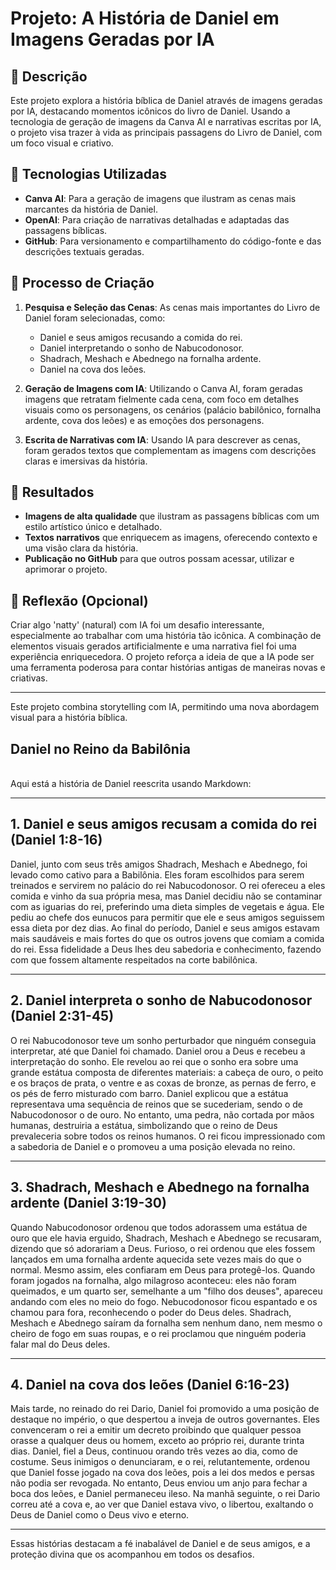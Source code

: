 # **Projeto: A História de Daniel em Imagens Geradas por IA**

## 📒 **Descrição**
Este projeto explora a história bíblica de Daniel através de imagens geradas por IA, destacando momentos icônicos do livro de Daniel. Usando a tecnologia de geração de imagens da Canva AI e narrativas escritas por IA, o projeto visa trazer à vida as principais passagens do Livro de Daniel, com um foco visual e criativo.

## 🤖 **Tecnologias Utilizadas**
- **Canva AI**: Para a geração de imagens que ilustram as cenas mais marcantes da história de Daniel.
- **OpenAI**: Para criação de narrativas detalhadas e adaptadas das passagens bíblicas.
- **GitHub**: Para versionamento e compartilhamento do código-fonte e das descrições textuais geradas.

## 🧐 **Processo de Criação**
1. **Pesquisa e Seleção das Cenas**: As cenas mais importantes do Livro de Daniel foram selecionadas, como:
   - Daniel e seus amigos recusando a comida do rei.
   - Daniel interpretando o sonho de Nabucodonosor.
   - Shadrach, Meshach e Abednego na fornalha ardente.
   - Daniel na cova dos leões.
   
2. **Geração de Imagens com IA**: Utilizando o Canva AI, foram geradas imagens que retratam fielmente cada cena, com foco em detalhes visuais como os personagens, os cenários (palácio babilônico, fornalha ardente, cova dos leões) e as emoções dos personagens.

3. **Escrita de Narrativas com IA**: Usando IA para descrever as cenas, foram gerados textos que complementam as imagens com descrições claras e imersivas da história.

## 🚀 **Resultados**
- **Imagens de alta qualidade** que ilustram as passagens bíblicas com um estilo artístico único e detalhado.
- **Textos narrativos** que enriquecem as imagens, oferecendo contexto e uma visão clara da história.
- **Publicação no GitHub** para que outros possam acessar, utilizar e aprimorar o projeto.

## 💭 **Reflexão (Opcional)**
Criar algo 'natty' (natural) com IA foi um desafio interessante, especialmente ao trabalhar com uma história tão icônica. A combinação de elementos visuais gerados artificialmente e uma narrativa fiel foi uma experiência enriquecedora. O projeto reforça a ideia de que a IA pode ser uma ferramenta poderosa para contar histórias antigas de maneiras novas e criativas.

---

Este projeto combina storytelling com IA, permitindo uma nova abordagem visual para a história bíblica.


## Daniel no Reino da Babilônia
<br>
Aqui está a história de Daniel reescrita usando Markdown:

---

## 1. **Daniel e seus amigos recusam a comida do rei (Daniel 1:8-16)**

Daniel, junto com seus três amigos Shadrach, Meshach e Abednego, foi levado como cativo para a Babilônia. Eles foram escolhidos para serem treinados e servirem no palácio do rei Nabucodonosor. O rei ofereceu a eles comida e vinho da sua própria mesa, mas Daniel decidiu não se contaminar com as iguarias do rei, preferindo uma dieta simples de vegetais e água. Ele pediu ao chefe dos eunucos para permitir que ele e seus amigos seguissem essa dieta por dez dias. Ao final do período, Daniel e seus amigos estavam mais saudáveis e mais fortes do que os outros jovens que comiam a comida do rei. Essa fidelidade a Deus lhes deu sabedoria e conhecimento, fazendo com que fossem altamente respeitados na corte babilônica.

---

## 2. **Daniel interpreta o sonho de Nabucodonosor (Daniel 2:31-45)**

O rei Nabucodonosor teve um sonho perturbador que ninguém conseguia interpretar, até que Daniel foi chamado. Daniel orou a Deus e recebeu a interpretação do sonho. Ele revelou ao rei que o sonho era sobre uma grande estátua composta de diferentes materiais: a cabeça de ouro, o peito e os braços de prata, o ventre e as coxas de bronze, as pernas de ferro, e os pés de ferro misturado com barro. Daniel explicou que a estátua representava uma sequência de reinos que se sucederiam, sendo o de Nabucodonosor o de ouro. No entanto, uma pedra, não cortada por mãos humanas, destruiria a estátua, simbolizando que o reino de Deus prevaleceria sobre todos os reinos humanos. O rei ficou impressionado com a sabedoria de Daniel e o promoveu a uma posição elevada no reino.

---

## 3. **Shadrach, Meshach e Abednego na fornalha ardente (Daniel 3:19-30)**

Quando Nabucodonosor ordenou que todos adorassem uma estátua de ouro que ele havia erguido, Shadrach, Meshach e Abednego se recusaram, dizendo que só adorariam a Deus. Furioso, o rei ordenou que eles fossem lançados em uma fornalha ardente aquecida sete vezes mais do que o normal. Mesmo assim, eles confiaram em Deus para protegê-los. Quando foram jogados na fornalha, algo milagroso aconteceu: eles não foram queimados, e um quarto ser, semelhante a um "filho dos deuses", apareceu andando com eles no meio do fogo. Nebucodonosor ficou espantado e os chamou para fora, reconhecendo o poder do Deus deles. Shadrach, Meshach e Abednego saíram da fornalha sem nenhum dano, nem mesmo o cheiro de fogo em suas roupas, e o rei proclamou que ninguém poderia falar mal do Deus deles.

---

## 4. **Daniel na cova dos leões (Daniel 6:16-23)**

Mais tarde, no reinado do rei Dario, Daniel foi promovido a uma posição de destaque no império, o que despertou a inveja de outros governantes. Eles convenceram o rei a emitir um decreto proibindo que qualquer pessoa orasse a qualquer deus ou homem, exceto ao próprio rei, durante trinta dias. Daniel, fiel a Deus, continuou orando três vezes ao dia, como de costume. Seus inimigos o denunciaram, e o rei, relutantemente, ordenou que Daniel fosse jogado na cova dos leões, pois a lei dos medos e persas não podia ser revogada. No entanto, Deus enviou um anjo para fechar a boca dos leões, e Daniel permaneceu ileso. Na manhã seguinte, o rei Dario correu até a cova e, ao ver que Daniel estava vivo, o libertou, exaltando o Deus de Daniel como o Deus vivo e eterno.

---

Essas histórias destacam a fé inabalável de Daniel e de seus amigos, e a proteção divina que os acompanhou em todos os desafios.

